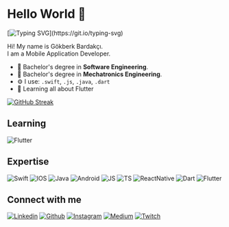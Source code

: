 # Hello World 👋

[![Typing SVG](https://readme-typing-svg.herokuapp.com?lines=Hi+There!;My+name+is+G%C3%B6kberk+Bardak%C3%A7%C4%B1.;Nice+to+meet+you.)](https://git.io/typing-svg)

Hi! My name is Gökberk Bardakçı.<br/>
I am a Mobile Application Developer.

<!-- - 🏢 I'm currently working at **Colendi** -->
 - 🔭 Bachelor's degree in **Software Engineering**.
 - 🔭 Bachelor's degree in **Mechatronics Engineering**.
 - ⚙️ I use: `.swift`, `.js`, `.java`, `.dart`
 - 🌱 Learning all about Flutter


[![GitHub Streak](http://github-readme-streak-stats.herokuapp.com?user=gokberkbar&theme=radical&date_format=M%20j%5B%2C%20Y%5D)](https://git.io/streak-stats)

## Learning
![Flutter](https://img.shields.io/badge/Flutter-02569B?style=for-the-badge&logo=flutter&logoColor=white)

## Expertise
![Swift](https://img.shields.io/badge/Swift-FA7343?style=for-the-badge&logo=swift&logoColor=white)
![IOS](https://img.shields.io/badge/iOS-000000?style=for-the-badge&logo=ios&logoColor=white)
![Java](https://img.shields.io/badge/Java-ED8B00?style=for-the-badge&logo=java&logoColor=white)
![Android](https://img.shields.io/badge/Android-3DDC84?style=for-the-badge&logo=android&logoColor=white)
![JS](https://img.shields.io/badge/JavaScript-F7DF1E?style=for-the-badge&logo=javascript&logoColor=black)
![TS](https://img.shields.io/badge/TypeScript-007ACC?style=for-the-badge&logo=typescript&logoColor=white)
![ReactNative](https://img.shields.io/badge/React_Native-20232A?style=for-the-badge&logo=react&logoColor=61DAFB)
![Dart](https://img.shields.io/badge/Dart-0175C2?style=for-the-badge&logo=dart&logoColor=white)
![Flutter](https://img.shields.io/badge/Flutter-02569B?style=for-the-badge&logo=flutter&logoColor=white)

## Connect with me
[![Linkedin](https://img.shields.io/badge/LinkedIn-0077B5?style=for-the-badge&logo=linkedin&logoColor=white)](https://www.linkedin.com/in/gokberkbardakci/)
[![Github](https://img.shields.io/badge/GitHub-100000?style=for-the-badge&logo=github&logoColor=white)](https://github.com/gokberkbar)
[![Instagram](https://img.shields.io/badge/Instagram-E4405F?style=for-the-badge&logo=instagram&logoColor=white)](https://www.instagram.com/gokberkbar/)
[![Medium](https://img.shields.io/badge/Medium-12100E?style=for-the-badge&logo=medium&logoColor=white)](https://medium.com/@gokberkbar)
[![Twitch](https://img.shields.io/badge/Twitch-9146FF?style=for-the-badge&logo=twitch&logoColor=white)](https://www.twitch.tv/gokberkbar)
